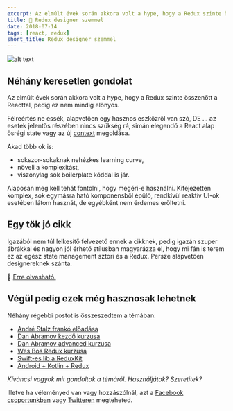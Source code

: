 ```yaml
---
excerpt: Az elmúlt évek során akkora volt a hype, hogy a Redux szinte összenőtt a Reacttal. De ez nem mindig jó.
title: 🎨 Redux designer szemmel
date: 2018-07-14
tags: [react, redux]
short_title: Redux designer szemmel
---
```


![alt text](https://appcraft.hu/assets/img/redux-designer-01.png)

## Néhány keresetlen gondolat

Az elmúlt évek során akkora volt a hype, hogy a Redux szinte összenőtt a Reacttal, pedig ez nem mindig előnyös.

Félreértés ne essék, alapvetően egy hasznos eszközről van szó, DE ... az esetek jelentős részében nincs szükség rá, simán elegendő a React alap ősrégi state vagy az új [context](http://bit.ly/react-context-redux) megoldása.

Akad több ok is:
- sokszor-sokaknak nehézkes learning curve,
- növeli a komplexitást,
- viszonylag sok boilerplate kóddal is jár.

Alaposan meg kell tehát fontolni, hogy megéri-e használni. Kifejezetten komplex, sok egymásra ható komponensből épülő, rendkívül reaktív UI-ok esetében látom hasznát, de egyébként nem érdemes erőltetni.

## Egy tök jó cikk

Igazából nem túl lelkesítő felvezető ennek a cikknek, pedig igazán szuper ábrákkal és nagyon jól érhető stílusban magyarázza el, hogy mi fán is terem ez az egész state management sztori és a Redux. Persze alapvetően designereknek szánta.

🔖 [Erre olvasható.](http://bit.ly/redux-designers-guide)

## Végül pedig ezek még hasznosak lehetnek

Néhány régebbi postot is összeszedtem a témában:
- [André Stalz frankó előadása](http://bit.ly/29Skacu)
- [Dan Abramov kezdő kurzusa](http://bit.ly/1SVqVHe)
- [Dan Abramov advanced kurzusa](http://bit.ly/29HzB45)
- [Wes Bos Redux kurzusa](http://bit.ly/1TTT3PQ)
- [Swift-es lib a ReduxKit](http://bit.ly/29G8r12)
- [Android + Kotlin + Redux](http://bit.ly/2a23CNI)

*Kíváncsi vagyok mit gondoltok a témáról. Használjátok? Szeretitek?*

Illetve ha véleményed van vagy hozzászólnál, azt a [Facebook csoportunkban](hhttp://bit.ly/acfb-redux-designer) vagy [Twitteren](http://bit.ly/actw-redux-designer) megteheted.

